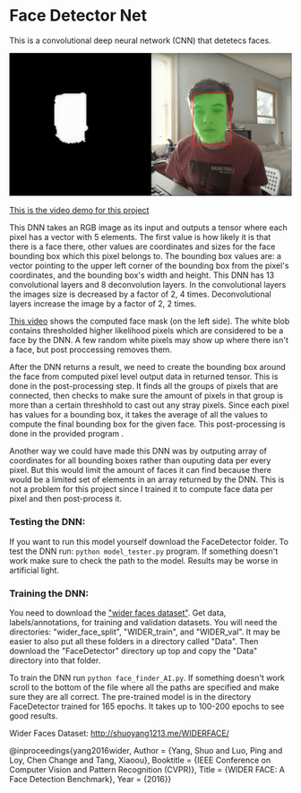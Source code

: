 # Face Detector Net

This is a convolutional deep neural network (CNN) that detetecs faces. 

![FaceDetectorNet in action](demo_face_detector_net.jpg)

[This is the video demo for this project](https://youtu.be/VsAW3llS7NM)

This DNN takes an RGB image as its input and outputs a tensor where each pixel has a vector with 5 elements. The first value is how likely it is that there is a face there, other values are coordinates and sizes for the face bounding box which this pixel belongs to. The bounding box values are: a vector pointing to the upper left corner of the bounding box from the pixel's coordinates, and the bounding box's width and height. This DNN has 13 convolutional layers and 8 deconvolution layers. In the convolutional layers the images size is decreased by a factor of 2, 4 times. Deconvolutional layers increase the image by a factor of 2, 2 times.

[This video](https://youtu.be/VsAW3llS7NM) shows the computed face mask (on the left side). The white blob contains thresholded higher likelihood pixels which are considered to be a face by the DNN. A few random white pixels may show up where there isn't a face, but post proccessing removes them.

After the DNN returns a result, we need to create the bounding box around the face from computed pixel level output data in returned tensor. This is done in the post-processing step. It finds all the groups of pixels that are connected, then checks to make sure the amount of pixels in that group is more than a certain threshhold to cast out any stray pixels. Since each pixel has values for a bounding box, it takes the average of all the values to compute the final bounding box for the given face. This post-processing is done in the provided program <name>.

Another way we could have made this DNN was by outputing array of coordinates for all bounding boxes rather than ouputing data per every pixel. But this would limit the amount of faces it can find because there would be a limited set of elements in an array returned by the DNN. This is not a problem for this project since I trained it to compute face data per pixel and then post-process it.

### Testing the DNN:
If you want to run this model yourself download the FaceDetector folder. To test the DNN run: `python model_tester.py` program. 
If something doesn't work make sure to check the path to the model. Results may be worse in artificial light.

### Training the DNN:
You need to download the ["wider faces dataset"](http://shuoyang1213.me/WIDERFACE/). Get data, labels/annotations, for training and validation datasets. You will need the directories: "wider_face_split", "WIDER_train", and "WIDER_val". It may be easier to also put all these folders in a directory called "Data". Then download the "FaceDetector" directory up top and copy the "Data" directory into that folder. 

To train the DNN run `python face_finder_AI.py`. If something doesn't work scroll to the bottom of the file where all the paths are specified and make sure they are all correct. The pre-trained model is in the directory FaceDetector trained for 165 epochs. It takes up to 100-200 epochs to see good results.

Wider Faces Dataset: http://shuoyang1213.me/WIDERFACE/

@inproceedings{yang2016wider,
	Author = {Yang, Shuo and Luo, Ping and Loy, Chen Change and Tang, Xiaoou},
	Booktitle = {IEEE Conference on Computer Vision and Pattern Recognition (CVPR)},
	Title = {WIDER FACE: A Face Detection Benchmark},
	Year = {2016}}
